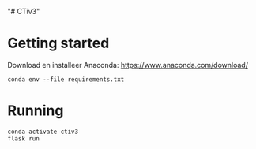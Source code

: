 "# CTiv3" 


# Getting started

Download en installeer Anaconda:
https://www.anaconda.com/download/

```
conda env --file requirements.txt
```

# Running

```
conda activate ctiv3
flask run
```

